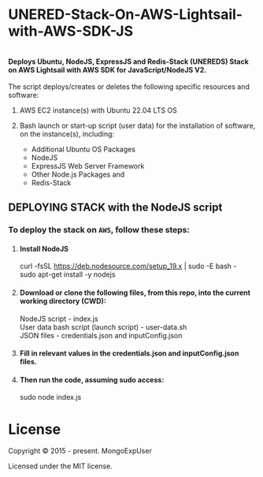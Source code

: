 # UNERED-Stack-On-AWS-Lightsail-with-AWS-SDK-JS

<br>
<strong>
Deploys Ubuntu, NodeJS, ExpressJS and Redis-Stack (UNEREDS) Stack on AWS Lightsail with AWS SDK for JavaScript/NodeJS V2.
</strong>
<br><br>
The  script deploys/creates or deletes the following specific resources and software:

1) AWS EC2 instance(s) with Ubuntu 22.04 LTS OS
                                                                                                                                                 
2) Bash launch or start-up script (user data) for the installation of software, on the instance(s), including:

   -  Additional Ubuntu OS Packages <br>
   -  NodeJS <br>
   -  ExpressJS Web Server Framework <br>
   -  Other Node.js Packages and <br>
   -  Redis-Stack


## DEPLOYING STACK with the NodeJS script

### To deploy the stack  on ```AWS```, follow these steps:

1) #### Install NodeJS
    curl -fsSL https://deb.nodesource.com/setup_19.x | sudo -E bash - <br>
    sudo apt-get install -y nodejs
    
2) #### Download or clone the following files, from this repo, into the current working directory (CWD): <br>
   NodeJS script - index.js <br>
   User data bash script (launch script)  - user-data.sh <br>
   JSON files  - credentials.json and inputConfig.json <br>

3) #### Fill in relevant values in the credentials.json and inputConfig.json files.<br>

4) #### Then run the code, assuming sudo access: <br>
   sudo node index.js


# License

Copyright © 2015 - present. MongoExpUser

Licensed under the MIT license.
